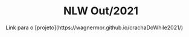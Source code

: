 <h1 align="center">NLW Out/2021</h1>
Link para o [projeto](https://wagnermor.github.io/crachaDoWhile2021/)